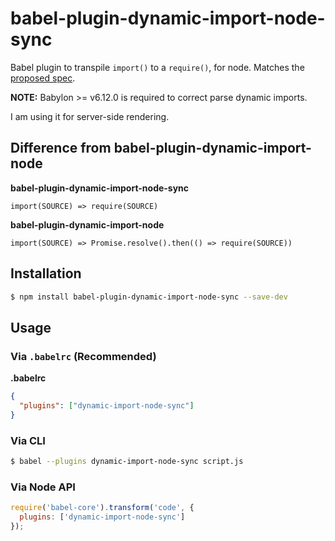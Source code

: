 # babel-plugin-dynamic-import-node-sync

Babel plugin to transpile `import()` to a `require()`, for node. Matches the [proposed spec](https://github.com/domenic/proposal-import-function).

**NOTE:** Babylon >= v6.12.0 is required to correct parse dynamic imports.

I am using it for server-side rendering.

## Difference from babel-plugin-dynamic-import-node

**babel-plugin-dynamic-import-node-sync**
```
import(SOURCE) => require(SOURCE)
```

**babel-plugin-dynamic-import-node**
```
import(SOURCE) => Promise.resolve().then(() => require(SOURCE))
```

## Installation

```sh
$ npm install babel-plugin-dynamic-import-node-sync --save-dev
```

## Usage

### Via `.babelrc` (Recommended)

**.babelrc**

```json
{
  "plugins": ["dynamic-import-node-sync"]
}
```

### Via CLI

```sh
$ babel --plugins dynamic-import-node-sync script.js
```

### Via Node API

```javascript
require('babel-core').transform('code', {
  plugins: ['dynamic-import-node-sync']
});
```
